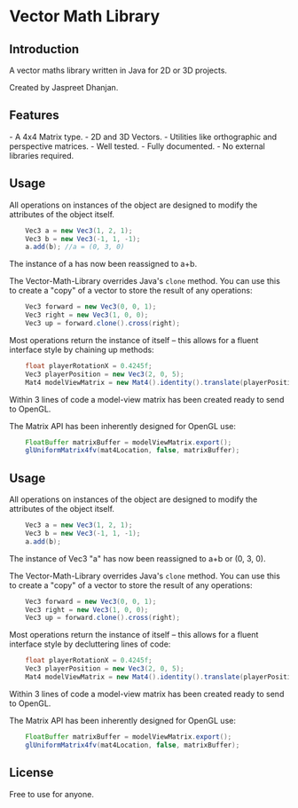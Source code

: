 # Vector Math Library

<h2>Introduction</h2>
A vector maths library written in Java for 2D or 3D projects.

Created by Jaspreet Dhanjan.

<h2>Features</h2>
- A 4x4 Matrix type.
- 2D and 3D Vectors.
- Utilities like orthographic and perspective matrices.
- Well tested.
- Fully documented.
- No external libraries required.

<h2>Usage</h2>
All operations on instances of the object are designed to modify the attributes of the object itself. 

```java
	Vec3 a = new Vec3(1, 2, 1);
	Vec3 b = new Vec3(-1, 1, -1);
	a.add(b); //a = (0, 3, 0)
```

The instance of a has now been reassigned to a+b.

The Vector-Math-Library overrides Java's `clone` method. You can use this to create a "copy" of a vector to store the result of any operations:

```java
	Vec3 forward = new Vec3(0, 0, 1);
	Vec3 right = new Vec3(1, 0, 0);
	Vec3 up = forward.clone().cross(right);
```

Most operations return the instance of itself – this allows for a fluent interface style by chaining up methods:

```java
	float playerRotationX = 0.4245f;
	Vec3 playerPosition = new Vec3(2, 0, 5);
	Mat4 modelViewMatrix = new Mat4().identity().translate(playerPosition).rotX(playerRotationX);
```

Within 3 lines of code a model-view matrix has been created ready to send to OpenGL.

The Matrix API has been inherently designed for OpenGL use:

```java
	FloatBuffer matrixBuffer = modelViewMatrix.export();
	glUniformMatrix4fv(mat4Location, false, matrixBuffer);
```

<h2>Usage</h2>
All operations on instances of the object are designed to modify the attributes of the object itself. 

```java
	Vec3 a = new Vec3(1, 2, 1);
	Vec3 b = new Vec3(-1, 1, -1);
	a.add(b);
```

The instance of Vec3 "a" has now been reassigned to a+b or (0, 3, 0).

The Vector-Math-Library overrides Java's `clone` method. You can use this to create a "copy" of a vector to store the result of any operations:

```java
	Vec3 forward = new Vec3(0, 0, 1);
	Vec3 right = new Vec3(1, 0, 0);
	Vec3 up = forward.clone().cross(right);
```

Most operations return the instance of itself – this allows for a fluent interface style by decluttering lines of code:

```java
	float playerRotationX = 0.4245f;
	Vec3 playerPosition = new Vec3(2, 0, 5);
	Mat4 modelViewMatrix = new Mat4().identity().translate(playerPosition).rotX(playerRotationX);
```

Within 3 lines of code a model-view matrix has been created ready to send to OpenGL.

The Matrix API has been inherently designed for OpenGL use:

```java
	FloatBuffer matrixBuffer = modelViewMatrix.export();
	glUniformMatrix4fv(mat4Location, false, matrixBuffer);
```

<h2>License</h2>
Free to use for anyone.
